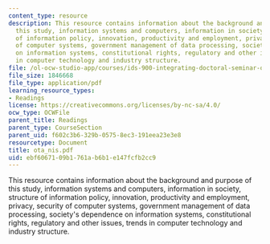 ```yaml
---
content_type: resource
description: This resource contains information about the background and purpose of
  this study, information systems and computers, information in society, structure
  of information policy, innovation, productivity and employment, privacy, security
  of computer systems, government management of data processing, society's dependence
  on information systems, constitutional rights, regulatory and other issues, trends
  in computer technology and industry structure.
file: /ol-ocw-studio-app/courses/ids-900-integrating-doctoral-seminar-on-emerging-technologies-fall-2005/ebf6067109b1761ab6b1e147fcfb2cc9_ota_nis.pdf
file_size: 1846668
file_type: application/pdf
learning_resource_types:
- Readings
license: https://creativecommons.org/licenses/by-nc-sa/4.0/
ocw_type: OCWFile
parent_title: Readings
parent_type: CourseSection
parent_uid: f602c3b6-329b-0575-8ec3-191eea23e3e8
resourcetype: Document
title: ota_nis.pdf
uid: ebf60671-09b1-761a-b6b1-e147fcfb2cc9
---
```

This resource contains information about the background and purpose of this study, information systems and computers, information in society, structure of information policy, innovation, productivity and employment, privacy, security of computer systems, government management of data processing, society's dependence on information systems, constitutional rights, regulatory and other issues, trends in computer technology and industry structure.